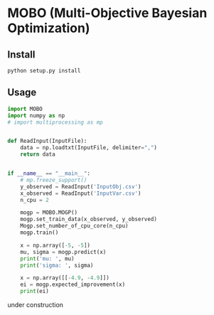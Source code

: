 # MOBO (Multi-Objective Bayesian Optimization)

## Install

`python setup.py install`

## Usage

```python
import MOBO
import numpy as np
# import multiprocessing as mp


def ReadInput(InputFile):
    data = np.loadtxt(InputFile, delimiter=",")
    return data


if __name__ == "__main__":
    # mp.freeze_support()
    y_observed = ReadInput('InputObj.csv')
    x_observed = ReadInput('InputVar.csv')
    n_cpu = 2

    mogp = MOBO.MOGP()
    mogp.set_train_data(x_observed, y_observed)
    Mogp.set_number_of_cpu_core(n_cpu)
    mogp.train()

    x = np.array([-5, -5])
    mu, sigma = mogp.predict(x)
    print('mu: ', mu)
    print('sigma: ', sigma)

    x = np.array([[-4.9, -4.9]])
    ei = mogp.expected_improvement(x)
    print(ei)

```

under construction
